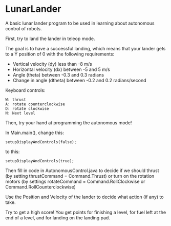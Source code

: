 # LunarLander
A basic lunar lander program to be used in learning about autonomous control of robots.

First, try to land the lander in teleop mode. 

The goal is to have a successful landing, which means that your lander gets to a Y position of 0
with the following requirements:

- Vertical velocity (dy) less than -8 m/s
- Horizontal velocity (dx) between -5 and 5 m/s
- Angle (theta) between -0.3 and 0.3 radians
- Change in angle (dtheta) between -0.2 and 0.2 radians/second

Keyboard controls:

	W: thrust
	A: rotate counterclockwise
	D: rotate clockwise
	N: Next level

Then, try your hand at programming the autonomous mode!

In Main.main(), change this:

	setupDisplayAndControls(false);

to this:
	
	setupDisplayAndControls(true);
	

Then fill in code in AutonomousControl.java to decide if we should thrust (by setting thrustCommand = Command.Thrust) or
turn on the rotation motors (by settings rotateCommand = Command.RollClockwise 
or Command.RollCounterclockwise)

Use the Position and Velocity of the lander to decide what action (if any) to take.

Try to get a high score! You get points for finishing a level, for fuel left at the
end of a level, and for landing on the landing pad.